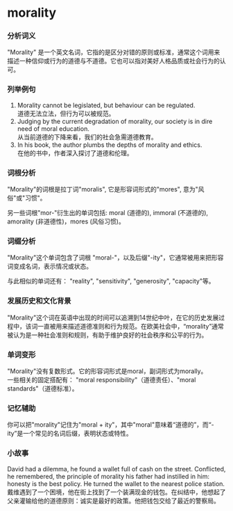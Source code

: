 # morality

### 分析词义

  

"Morality" 是一个英文名词，它指的是区分对错的原则或标准，通常这个词用来描述一种信仰或行为的道德与不道德。它也可以指对美好人格品质或社会行为的认可。

  

### 列举例句

  

1.  Morality cannot be legislated, but behaviour can be regulated.  
    道德无法立法，但行为可以被规范。
2.  Judging by the current degradation of morality, our society is in dire need of moral education.  
    从当前道德的下降来看，我们的社会急需道德教育。
3.  In his book, the author plumbs the depths of morality and ethics.  
    在他的书中，作者深入探讨了道德和伦理。

  

### 词根分析

  

"Morality"的词根是拉丁词"moralis", 它是形容词形式的"mores", 意为"风俗"或"习惯"。

  

另一些词根"mor-"衍生出的单词包括: moral (道德的), immoral (不道德的), amorality (非道德性)，mores (风俗习惯)。

  

### 词缀分析

  

"Morality"这个单词包含了词根 "moral-"，以及后缀"-ity"，它通常被用来把形容词变成名词，表示情况或状态。

  

与此相似的单词还有： "reality", "sensitivity", "generosity", "capacity"等。

  

### 发展历史和文化背景

  

"Morality"这个词在英语中出现的时间可以追溯到14世纪中叶，在它的历史发展过程中，该词一直被用来描述道德准则和行为规范。在欧美社会中，“morality”通常被认为是一种社会准则和规则，有助于维护良好的社会秩序和公平的行为。

  

### 单词变形

  

"Morality"没有复数形式。它的形容词形式是moral，副词形式为morally。  
一些相关的固定搭配有： "moral responsibility"（道德责任）、"moral standards"（道德标准）。

  

### 记忆辅助

  

你可以把"morality"记住为"moral + ity"，其中"moral"意味着“道德的”，而“-ity”是一个常见的名词后缀，表明状态或特性。

  

### 小故事

  

David had a dilemma, he found a wallet full of cash on the street. Conflicted, he remembered, the principle of morality his father had instilled in him: honesty is the best policy. He turned the wallet to the nearest police station.  
戴维遇到了一个困境，他在街上找到了一个装满现金的钱包。在纠结中，他想起了父亲灌输给他的道德原则：诚实是最好的政策。他把钱包交给了最近的警察局。
